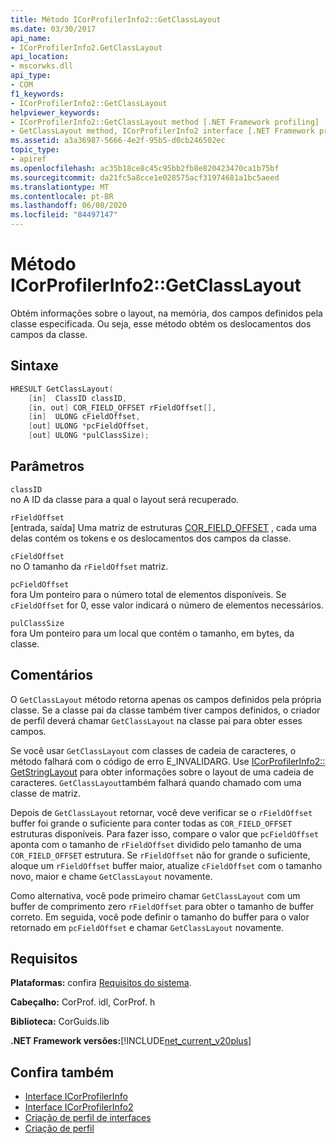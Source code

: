 ```yaml
---
title: Método ICorProfilerInfo2::GetClassLayout
ms.date: 03/30/2017
api_name:
- ICorProfilerInfo2.GetClassLayout
api_location:
- mscorwks.dll
api_type:
- COM
f1_keywords:
- ICorProfilerInfo2::GetClassLayout
helpviewer_keywords:
- ICorProfilerInfo2::GetClassLayout method [.NET Framework profiling]
- GetClassLayout method, ICorProfilerInfo2 interface [.NET Framework profiling]
ms.assetid: a3a36987-5666-4e2f-95b5-d0cb246502ec
topic_type:
- apiref
ms.openlocfilehash: ac35b18ce8c45c95bb2fb8e820423470ca1b75bf
ms.sourcegitcommit: da21fc5a8cce1e028575acf31974681a1bc5aeed
ms.translationtype: MT
ms.contentlocale: pt-BR
ms.lasthandoff: 06/08/2020
ms.locfileid: "84497147"
---
```

# <a name="icorprofilerinfo2getclasslayout-method"></a>Método ICorProfilerInfo2::GetClassLayout
Obtém informações sobre o layout, na memória, dos campos definidos pela classe especificada. Ou seja, esse método obtém os deslocamentos dos campos da classe.  
  
## <a name="syntax"></a>Sintaxe  
  
```cpp  
HRESULT GetClassLayout(  
    [in]  ClassID classID,  
    [in, out] COR_FIELD_OFFSET rFieldOffset[],  
    [in]  ULONG cFieldOffset,  
    [out] ULONG *pcFieldOffset,  
    [out] ULONG *pulClassSize);  
```  
  
## <a name="parameters"></a>Parâmetros  
 `classID`  
 no A ID da classe para a qual o layout será recuperado.  
  
 `rFieldOffset`  
 [entrada, saída] Uma matriz de estruturas [COR_FIELD_OFFSET](../metadata/cor-field-offset-structure.md) , cada uma delas contém os tokens e os deslocamentos dos campos da classe.  
  
 `cFieldOffset`  
 no O tamanho da `rFieldOffset` matriz.  
  
 `pcFieldOffset`  
 fora Um ponteiro para o número total de elementos disponíveis. Se `cFieldOffset` for 0, esse valor indicará o número de elementos necessários.  
  
 `pulClassSize`  
 fora Um ponteiro para um local que contém o tamanho, em bytes, da classe.  
  
## <a name="remarks"></a>Comentários  
 O `GetClassLayout` método retorna apenas os campos definidos pela própria classe. Se a classe pai da classe também tiver campos definidos, o criador de perfil deverá chamar `GetClassLayout` na classe pai para obter esses campos.  
  
 Se você usar `GetClassLayout` com classes de cadeia de caracteres, o método falhará com o código de erro E_INVALIDARG. Use [ICorProfilerInfo2:: GetStringLayout](icorprofilerinfo2-getstringlayout-method.md) para obter informações sobre o layout de uma cadeia de caracteres. `GetClassLayout`também falhará quando chamado com uma classe de matriz.  
  
 Depois de `GetClassLayout` retornar, você deve verificar se o `rFieldOffset` buffer foi grande o suficiente para conter todas as `COR_FIELD_OFFSET` estruturas disponíveis. Para fazer isso, compare o valor que `pcFieldOffset` aponta com o tamanho de `rFieldOffset` dividido pelo tamanho de uma `COR_FIELD_OFFSET` estrutura. Se `rFieldOffset` não for grande o suficiente, aloque um `rFieldOffset` buffer maior, atualize `cFieldOffset` com o tamanho novo, maior e chame `GetClassLayout` novamente.  
  
 Como alternativa, você pode primeiro chamar `GetClassLayout` com um buffer de comprimento zero `rFieldOffset` para obter o tamanho de buffer correto. Em seguida, você pode definir o tamanho do buffer para o valor retornado em `pcFieldOffset` e chamar `GetClassLayout` novamente.  
  
## <a name="requirements"></a>Requisitos  
 **Plataformas:** confira [Requisitos do sistema](../../get-started/system-requirements.md).  
  
 **Cabeçalho:** CorProf. idl, CorProf. h  
  
 **Biblioteca:** CorGuids.lib  
  
 **.NET Framework versões:**[!INCLUDE[net_current_v20plus](../../../../includes/net-current-v20plus-md.md)]  
  
## <a name="see-also"></a>Confira também

- [Interface ICorProfilerInfo](icorprofilerinfo-interface.md)
- [Interface ICorProfilerInfo2](icorprofilerinfo2-interface.md)
- [Criação de perfil de interfaces](profiling-interfaces.md)
- [Criação de perfil](index.md)
